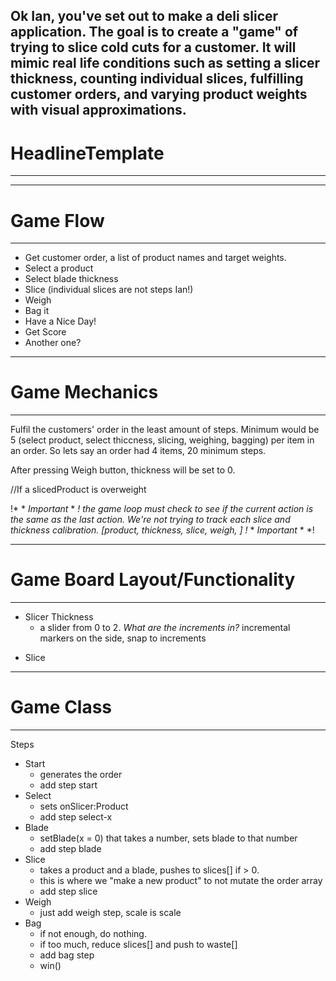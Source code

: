 Ok Ian, you've set out to make a deli slicer application. The goal is to create a "game" of trying to slice cold cuts for a customer. It will mimic real life conditions such as setting a slicer thickness, counting individual slices, fulfilling customer orders, and varying product weights with visual approximations.
---

# HeadlineTemplate

---


---

# Game Flow

---

- Get customer order, a list of product names and target weights.
- Select a product
- Select blade thickness
- Slice (individual slices are not steps Ian!)
- Weigh
- Bag it
- Have a Nice Day!
- Get Score
- Another one?

---

# Game Mechanics

---

Fulfil the customers' order in the least amount of steps. Minimum would be 5 (select product, select thiccness, slicing, weighing, bagging) per item in an order.
So lets say an order had 4 items, 20 minimum steps.

After pressing Weigh button, thickness will be set to 0.

//If a slicedProduct is overweight

!* * *Important* * *!
the game loop must check to see if the current action is the same as the last action. We're not trying to track each slice and thickness calibration. [product, thickness, slice, weigh, ]
!* * *Important* * *!

---

# Game Board Layout/Functionality

---

- Slicer Thickness
  - a slider from 0 to 2. _What are the increments in?_ incremental markers on the side, snap to increments
* Slice

---

# Game Class

---

Steps
- Start
  * generates the order 
  * add step start
- Select
  * sets onSlicer:Product
  * add step select-x
- Blade
  * setBlade(x = 0) that takes a number, sets blade to that number
  * add step blade
- Slice
  * takes a product and a blade, pushes to slices[] if > 0.
  * this is where we "make a new product" to not mutate the order array
  * add step slice
- Weigh
  * just add weigh step, scale is scale
- Bag
  * if not enough, do nothing.
  * if too much, reduce slices[] and push to waste[]
  * add bag step
  * win()